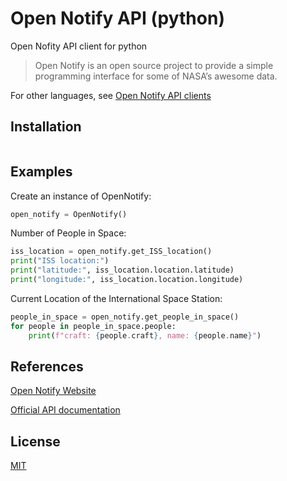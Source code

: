 # Open Notify API (python)

Open Nofity API client for python

> Open Notify is an open source project to provide a simple programming interface for some of NASA’s awesome data.

For other languages, see [Open Notify API clients](https://github.com/iArmanKarimi/Open-Notify-API-clients)

## Installation

```bash

```

## Examples

Create an instance of OpenNotify:

```python
open_notify = OpenNotify()
```

Number of People in Space:

```python
iss_location = open_notify.get_ISS_location()
print("ISS location:")
print("latitude:", iss_location.location.latitude)
print("longitude:", iss_location.location.longitude)
```

Current Location of the International Space Station:

```python
people_in_space = open_notify.get_people_in_space()
for people in people_in_space.people:
    print(f"craft: {people.craft}, name: {people.name}")
```

## References

[Open Notify Website](http://open-notify.org/)

[Official API documentation](http://open-notify.org/Open-Notify-API/)

## License

[MIT](https://github.com/iArmanKarimi/Open-Notify-API-python/blob/main/LICENSE)
